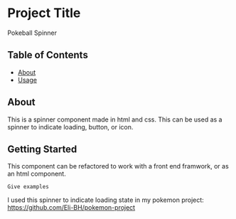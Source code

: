 # Project Title

Pokeball Spinner

## Table of Contents

- [About](#about)
- [Usage](#usage)

## About <a name = "about"></a>

This is a spinner component made in html and css. This can be used as a spinner to indicate loading, button, or icon.

## Getting Started <a name = "getting_started"></a>

This component can be refactored to work with a front end framwork, or as an html component.

```
Give examples
```

I used this spinner to indicate loading state in my pokemon project: https://github.com/Eli-BH/pokemon-project
